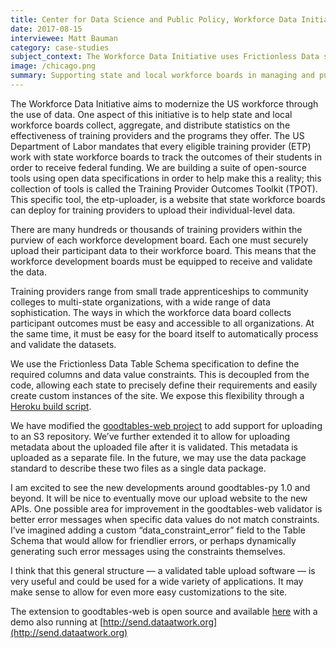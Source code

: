 ```yaml
---
title: Center for Data Science and Public Policy, Workforce Data Initiative
date: 2017-08-15
interviewee: Matt Bauman
category: case-studies
subject_context: The Workforce Data Initiative uses Frictionless Data specifications and software to support collection and distribution of workforce data and statistics in the US.
image: /chicago.png
summary: Supporting state and local workforce boards in managing and publishing data.
---
```


The Workforce Data Initiative aims to modernize the US workforce through the use of data. One aspect of this initiative is to help state and local workforce boards collect, aggregate, and distribute statistics on the effectiveness of training providers and the programs they offer. The US Department of Labor mandates that every eligible training provider (ETP) work with state workforce
boards to track the outcomes of their students in order to receive federal funding.  We are building a suite of open-source tools using open data specifications in order to help make this a reality; this collection of tools is called the Training Provider Outcomes Toolkit (TPOT). This specific tool, the etp-uploader, is a website that state workforce boards can deploy for training providers to upload their individual-level data.

There are many hundreds or thousands of training providers within the purview of each workforce development board. Each one must securely upload their participant data to their workforce board. This means that the workforce development boards must be equipped to receive and validate the data.

Training providers range from small trade apprenticeships to community colleges to multi-state organizations, with a wide range of data sophistication. The ways in which the workforce data board collects participant outcomes must be easy and accessible to all organizations. At the same time, it must be easy for the board itself to automatically process and validate the datasets.

We use the Frictionless Data Table Schema specification to define the required columns and data value constraints.  This is decoupled from the code, allowing each state to precisely define their requirements and easily create custom instances of the site.  We expose this flexibility through a [Heroku build script](https://id.heroku.com/login).

We have modified the [goodtables-web project](https://github.com/frictionlessdata/goodtables-web) to add support for uploading to an S3 repository.  We’ve further extended it to allow for uploading metadata about the uploaded file after it is validated.  This metadata is uploaded as a separate file.  In the future, we may use the data package standard to describe these two files as a single data package.

I am excited to see the new developments around goodtables-py 1.0 and beyond.  It will be nice to eventually move our upload website to the new APIs. One  possible area for improvement in the goodtables-web validator is better error messages when specific data values do not match constraints.  I’ve imagined adding a custom “data_constraint_error” field to the Table Schema that would allow for friendlier errors, or perhaps dynamically generating such error messages using the constraints themselves.

 I think that this general structure — a validated table upload software — is very useful and could be used for a wide variety of applications.  It may make sense to allow for even more easy customizations to the site.

The  extension to goodtables-web is open source and available [here](https://github.com/workforce-data-initiative/etp-uploader) with a demo also running at [http://send.dataatwork.org](http://send.dataatwork.org)